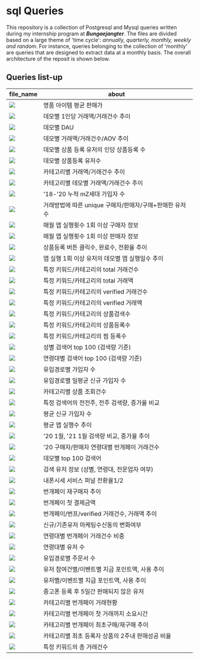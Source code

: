 <h1> sql Queries </h1>
This repository is a collection of Postgresql and Mysql queries written during my internship program at <b><i>Bungaejangter</i></b>. The files are divided based on a large theme of 'time cycle': <i>annually, quarterly, monthly, weekly and random</i>. 
For instance, queries belonging to the collection of 'monthly' are queries that are designed to extract data at a monthly basis. 
The overall architecture of the reposit is shown below. 

<h2> Queries list-up </h2>

file_name | about 
---- | ---- 
<img src="https://img.shields.io/badge/annually-00A98F?style=flat-square&logo=1&logoColor=white"/></a> | 명품 아이템 평균 판매가
<img src="https://img.shields.io/badge/quarterly-4298B8?style=flat-square&logo=1&logoColor=white"/></a> | 데모별 1인당 거래액/거래건수 추이
<img src="https://img.shields.io/badge/quarterly-4298B8?style=flat-square&logo=1&logoColor=white"/></a> | 데모별 DAU
<img src="https://img.shields.io/badge/quarterly-4298B8?style=flat-square&logo=1&logoColor=white"/></a> | 데모별 거래액/거래건수/AOV 추이
<img src="https://img.shields.io/badge/quarterly-4298B8?style=flat-square&logo=1&logoColor=white"/></a> | 데모별 상품 등록 유저의 인당 상품등록 수
<img src="https://img.shields.io/badge/quarterly-4298B8?style=flat-square&logo=1&logoColor=white"/></a> | 데모별 상품등록 유저수
<img src="https://img.shields.io/badge/quarterly-4298B8?style=flat-square&logo=1&logoColor=white"/></a> | 카테고리별 거래액/거래건수 추이
<img src="https://img.shields.io/badge/quarterly-4298B8?style=flat-square&logo=1&logoColor=white"/></a> | 카테고리별 데모별 거래액/거래건수 추이
<img src="https://img.shields.io/badge/monthly-9999FF?style=flat-square&logo=1&logoColor=white"/></a> | '18-'20 누적 mZ세대 가입자 수
<img src="https://img.shields.io/badge/monthly-9999FF?style=flat-square&logo=1&logoColor=white"/></a> | 거래방법에 따른 unique 구매자/판매자/구매+판매한 유저수
<img src="https://img.shields.io/badge/monthly-9999FF?style=flat-square&logo=1&logoColor=white"/></a> | 매월 앱 실행횟수 1회 이상 구매자 정보
<img src="https://img.shields.io/badge/monthly-9999FF?style=flat-square&logo=1&logoColor=white"/></a> | 매월 앱 실행횟수 1회 이상 판매자 정보
<img src="https://img.shields.io/badge/monthly-9999FF?style=flat-square&logo=1&logoColor=white"/></a> | 상품등록 버튼 클릭수, 완료수, 전환율 추이
<img src="https://img.shields.io/badge/monthly-9999FF?style=flat-square&logo=1&logoColor=white"/></a> | 앱 실행 1회 이상 유저의 데모별 앱 실행일수 추이
<img src="https://img.shields.io/badge/monthly-9999FF?style=flat-square&logo=1&logoColor=white"/></a> | 특정 키워드/카테고리의 total 거래건수
<img src="https://img.shields.io/badge/monthly-9999FF?style=flat-square&logo=1&logoColor=white"/></a> | 특정 키워드/카테고리의 total 거래액
<img src="https://img.shields.io/badge/monthly-9999FF?style=flat-square&logo=1&logoColor=white"/></a> | 특정 키워드/카테고리의 verified 거래건수
<img src="https://img.shields.io/badge/monthly-9999FF?style=flat-square&logo=1&logoColor=white"/></a> | 특정 키워드/카테고리의 verified 거래액
<img src="https://img.shields.io/badge/monthly-9999FF?style=flat-square&logo=1&logoColor=white"/></a> | 특정 키워드/카테고리의 상품검색수
<img src="https://img.shields.io/badge/monthly-9999FF?style=flat-square&logo=1&logoColor=white"/></a> | 특정 키워드/카테고리의 상품등록수
<img src="https://img.shields.io/badge/monthly-9999FF?style=flat-square&logo=1&logoColor=white"/></a> | 특정 키워드/카테고리의 찜 등록수
<img src="https://img.shields.io/badge/weekly-1B72BE?style=flat-square&logo=1&logoColor=white"/></a> | 성별 검색어 top 100 (검색량 기준)
<img src="https://img.shields.io/badge/weekly-1B72BE?style=flat-square&logo=1&logoColor=white"/></a> | 연령대별 검색어 top 100 (검색량 기준)
<img src="https://img.shields.io/badge/weekly-1B72BE?style=flat-square&logo=1&logoColor=white"/></a> | 유입경로별 가입자 수
<img src="https://img.shields.io/badge/weekly-1B72BE?style=flat-square&logo=1&logoColor=white"/></a> | 유입경로별 일평균 신규 가입자 수
<img src="https://img.shields.io/badge/weekly-1B72BE?style=flat-square&logo=1&logoColor=white"/></a> | 카테고리별 상품 조회건수
<img src="https://img.shields.io/badge/weekly-1B72BE?style=flat-square&logo=1&logoColor=white"/></a> | 특정 검색어의 전전주, 전주 검색량, 증가율 비교
<img src="https://img.shields.io/badge/weekly-1B72BE?style=flat-square&logo=1&logoColor=white"/></a> | 평균 신규 가입자 수
<img src="https://img.shields.io/badge/weekly-1B72BE?style=flat-square&logo=1&logoColor=white"/></a> | 평균 앱 실행수 추이
<img src="https://img.shields.io/badge/random-00A8E1?style=flat-square&logo=1&logoColor=white"/></a> | '20 1월, '21 1월 검색량 비교, 증가율 추이
<img src="https://img.shields.io/badge/random-00A8E1?style=flat-square&logo=1&logoColor=white"/></a> | '20 구매자/판매자 연령대별 번개페이 거래건수
<img src="https://img.shields.io/badge/random-00A8E1?style=flat-square&logo=1&logoColor=white"/></a> | 데모별 top 100 검색어
<img src="https://img.shields.io/badge/random-00A8E1?style=flat-square&logo=1&logoColor=white"/></a> | 검색 유저 정보 (성별, 연령대, 전문업자 여부)
<img src="https://img.shields.io/badge/random-00A8E1?style=flat-square&logo=1&logoColor=white"/></a> | 내폰시세 서비스 퍼널 전환율1/2
<img src="https://img.shields.io/badge/random-00A8E1?style=flat-square&logo=1&logoColor=white"/></a> | 번개페이 재구매자 추이
<img src="https://img.shields.io/badge/random-00A8E1?style=flat-square&logo=1&logoColor=white"/></a> | 번개페이 첫 결제금액
<img src="https://img.shields.io/badge/random-00A8E1?style=flat-square&logo=1&logoColor=white"/></a> | 번개페이/번프/verified 거래건수, 거래액 추이
<img src="https://img.shields.io/badge/random-00A8E1?style=flat-square&logo=1&logoColor=white"/></a> | 신규/기존유저 마케팅수신동의 변화여부
<img src="https://img.shields.io/badge/random-00A8E1?style=flat-square&logo=1&logoColor=white"/></a> | 연령대별 번개페이 거래건수 비중
<img src="https://img.shields.io/badge/random-00A8E1?style=flat-square&logo=1&logoColor=white"/></a> | 연령대별 유저 수
<img src="https://img.shields.io/badge/random-00A8E1?style=flat-square&logo=1&logoColor=white"/></a> | 유입경로별 주문서 수
<img src="https://img.shields.io/badge/random-00A8E1?style=flat-square&logo=1&logoColor=white"/></a> | 유저 참여건별/이벤트별 지금 포인트액, 사용 추이
<img src="https://img.shields.io/badge/random-00A8E1?style=flat-square&logo=1&logoColor=white"/></a> | 유저별/이벤트별 지급 포인트액, 사용 추이
<img src="https://img.shields.io/badge/random-00A8E1?style=flat-square&logo=1&logoColor=white"/></a> | 중고폰 등록 후 5일간 판매되지 않은 유저
<img src="https://img.shields.io/badge/random-00A8E1?style=flat-square&logo=1&logoColor=white"/></a> | 카테고리별 번개페이 거래현황
<img src="https://img.shields.io/badge/random-00A8E1?style=flat-square&logo=1&logoColor=white"/></a> | 카테고리별 번개페이 첫 거래까지 소요시간
<img src="https://img.shields.io/badge/random-00A8E1?style=flat-square&logo=1&logoColor=white"/></a> | 카테고리별 번개페이 최초구매/재구매 추이
<img src="https://img.shields.io/badge/random-00A8E1?style=flat-square&logo=1&logoColor=white"/></a> | 카테고리별 최초 등록자 상품의 2주내 판매성공 비율
<img src="https://img.shields.io/badge/random-00A8E1?style=flat-square&logo=1&logoColor=white"/></a> | 특정 키워드의 총 거래건수
